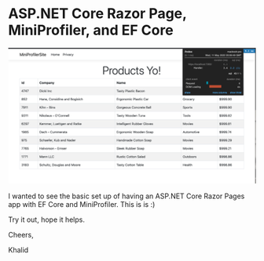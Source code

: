 # ASP.NET Core Razor Page, MiniProfiler, and EF Core

![img.png](img.png)

I wanted to see the basic set up of having an ASP.NET Core Razor Pages app with EF Core and MiniProfiler. This is is :)

Try it out, hope it helps.

Cheers,

Khalid

